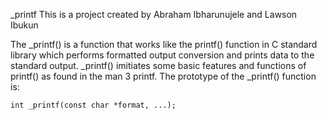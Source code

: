 _printf
This is a project created by Abraham Ibharunujele
and Lawson Ibukun 

The _printf() is a function that works like the printf() function in C standard library which performs formatted output conversion and prints data to the standard output. _printf() imitiates some basic features and functions of printf() as found in the man 3 printf.
The prototype of the _printf() function is:

    int _printf(const char *format, ...);

